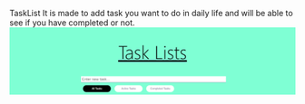  TaskList 
 It is made to add task you want to do in daily life and will be able to see if you have completed or not.
 ![alt text](https://github.com/ShivamGuj/TaskList/blob/master/Screenshot%202023-06-02%20150153.png)

